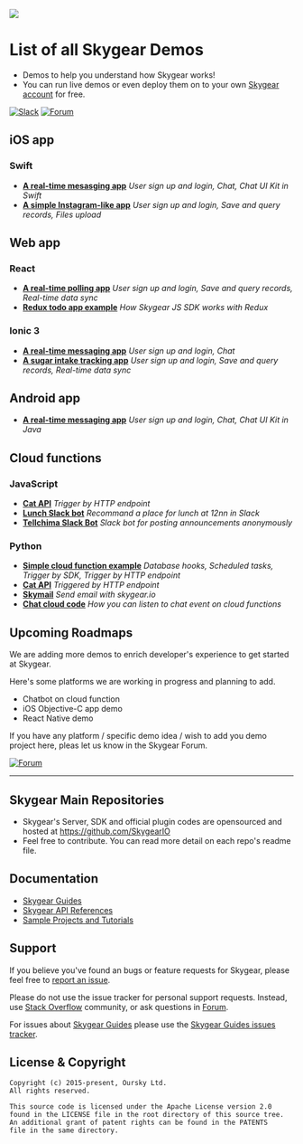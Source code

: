 ![](https://github.com/SkygearIO/skygear-server/raw/master/.github/skygear-logo.png)


# List of all Skygear Demos

* Demos to help you understand how Skygear works!
* You can run live demos or even deploy them on to your own [Skygear account](https://skygear.io) for free.

[![Slack](https://img.shields.io/badge/join-Slack-green.svg)](https://slack.skygear.io/)
[![Forum](https://img.shields.io/badge/join-Forum-green.svg)](https://discuss.skygear.io)

## iOS app

### Swift

* [**A real-time mesasging app**](https://github.com/skygear-demo/SkygearChat-iOS-Demo)
    *User sign up and login, Chat, Chat UI Kit in Swift*
* [**A simple Instagram-like app**](https://github.com/skygear-demo/photo-app)
    *User sign up and login, Save and query records, Files upload*

## Web app

### React

* [**A real-time polling app**](https://github.com/skygear-demo/react-dinnerpoll)
    *User sign up and login, Save and query records, Real-time data sync*
* [**Redux todo app example**](https://github.com/skygear-demo/redux-todo-example)
    *How Skygear JS SDK works with Redux*

### Ionic 3

* [**A real-time messaging app**](https://github.com/skygear-demo/ionic3-chat-demo)
    *User sign up and login, Chat*
* [**A sugar intake tracking app**](https://github.com/skygear-demo/ionic-sanssugar)
    *User sign up and login, Save and query records, Real-time data sync*

## Android app

* [**A real-time messaging app**](https://github.com/skygear-demo/android-chat-uikit-demo)
    *User sign up and login, Chat, Chat UI Kit in Java*

## Cloud functions

### JavaScript

* [**Cat API**](https://github.com/skygear-demo/skygear-catapi-js)
    *Trigger by HTTP endpoint*
* [**Lunch Slack bot**](https://github.com/skygear-demo/skygear-lunchbot-js)
    *Recommand a place for lunch at 12nn in Slack*
* [**Tellchima Slack Bot**](https://github.com/skygear-demo/skygear-tellchima-js)
    *Slack bot for posting announcements anonymously*

### Python

* [**Simple cloud function example**](https://github.com/skygear-demo/cloud-code-quick-start/blob/master/cloud_code.py)
    *Database hooks, Scheduled tasks, Trigger by SDK, Trigger by HTTP endpoint*
* [**Cat API**](https://github.com/skygear-demo/skygear-catapi)
    *Triggered by HTTP endpoint*
* [**Skymail**](https://github.com/skygear-demo/skymail)
    *Send email with skygear.io*
* [**Chat cloud code**](https://github.com/skygear-demo/cloud-chat-demo-js)
    *How you can listen to chat event on cloud functions*

## Upcoming Roadmaps

We are adding more demos to enrich developer's experience to get started at Skygear.

Here's some platforms we are working in progress and planning to add.

* Chatbot on cloud function
* iOS Objective-C app demo
* React Native demo

If you have any platform / specific demo idea / wish to add you demo project here, pleas let us know in the Skygear Forum.

[![Forum](https://img.shields.io/badge/join-Forum-green.svg)](https://discuss.skygear.io)

---
## Skygear Main Repositories 

* Skygear's Server, SDK and official plugin codes are opensourced and hosted at https://github.com/SkygearIO
* Feel free to contribute. You can read more detail on each repo's readme file.

## Documentation
* [Skygear Guides](https://docs.skygear.io/guides/)
* [Skygear API References](https://docs.skygear.io/api-reference/)
* [Sample Projects and Tutorials](https://github.com/skygear-demo)

## Support

If you believe you've found an bugs or feature requests for Skygear, please feel
free to [report an issue](https://github.com/SkygearIO/skygear-server/issues).

Please do not use the issue tracker for personal support requests. Instead, use
[Stack Overflow](http://stackoverflow.com/questions/tagged/skygear) community,
or ask questions in [Forum](https://discuss.skygear.io).

For issues about [Skygear Guides](https://docs.skygear.io) please use the
[Skygear Guides issues tracker](https://github.com/skygeario/guides/issues).


## License & Copyright

```
Copyright (c) 2015-present, Oursky Ltd.
All rights reserved.

This source code is licensed under the Apache License version 2.0
found in the LICENSE file in the root directory of this source tree.
An additional grant of patent rights can be found in the PATENTS
file in the same directory.

```
